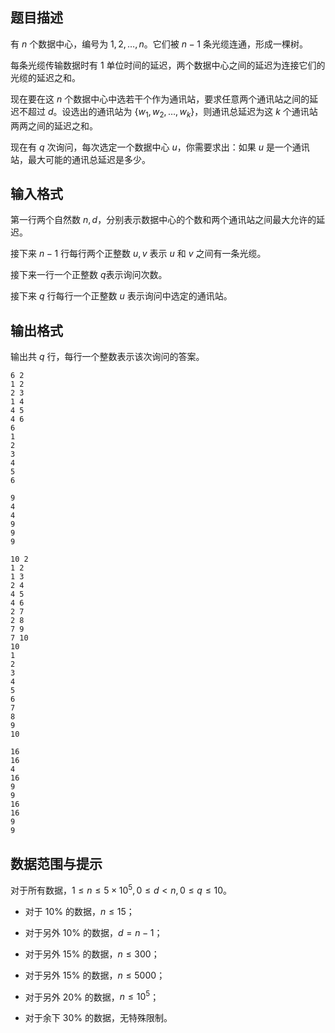 ## 题目描述

有 $n$ 个数据中心，编号为 $1,2,\dots ,n$。它们被 $n-1$ 条光缆连通，形成一棵树。

每条光缆传输数据时有 $1$ 单位时间的延迟，两个数据中心之间的延迟为连接它们的光缆的延迟之和。

现在要在这 $n$ 个数据中心中选若干个作为通讯站，要求任意两个通讯站之间的延迟不超过 $d$。设选出的通讯站为 $\{w_1,w_2,\dots,w_k\}$，则通讯总延迟为这 $k$ 个通讯站两两之间的延迟之和。

现在有 $q$ 次询问，每次选定一个数据中心 $u$，你需要求出：如果 $u$ 是一个通讯站，最大可能的通讯总延迟是多少。


## 输入格式

第一行两个自然数 $n, d$，分别表示数据中心的个数和两个通讯站之间最大允许的延迟。

接下来 $n-1$ 行每行两个正整数 $u,v$ 表示 $u$ 和 $v​$ 之间有一条光缆。

接下来一行一个正整数 $q​$ 表示询问次数。

接下来 $q$ 行每行一个正整数 $u​$ 表示询问中选定的通讯站。


## 输出格式

输出共 $q$ 行，每行一个整数表示该次询问的答案。


```input1
6 2
1 2
2 3
1 4
4 5
4 6
6
1
2
3
4
5
6
```

```output1
9
4
4
9
9
9
```

```input2
10 2
1 2
1 3
2 4
4 5
4 6
2 7
2 8
7 9
7 10
10
1
2
3
4
5
6
7
8
9
10
```

```output2
16
16
4
16
9
9
16
16
9
9
```

## 数据范围与提示

对于所有数据，$1\le n\le 5\times 10^5,0\le d< n,0\le q\le 10$。

* 对于 $10\%$ 的数据，$n\le 15$；
* 对于另外 $10\%$ 的数据，$d=n-1$；
* 对于另外 $15\%$ 的数据，$n\le 300$；
* 对于另外 $15\%$ 的数据，$n \le 5000$；
* 对于另外 $20\%$ 的数据，$n \le 10^5$；
* 对于余下 $30\%$ 的数据，无特殊限制。

